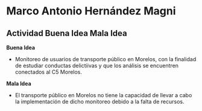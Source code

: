 # Marco Antonio Hernández Magni
## Actividad Buena Idea Mala Idea

**Buena Idea**
- Monitoreo de usuarios de transporte público en Morelos, con la finalidad de estudiar conductas delictiivas y que los análisis se encuentren conectados al C5 Morelos.

**Mala Idea**
- El transporte público en Morelos no tiene la capacidad de llevar a cabo la implementación de dicho monitoreo debido a la falta de recursos.